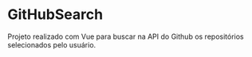 # GitHubSearch

Projeto realizado com Vue para buscar na API do Github os repositórios selecionados pelo usuário.
